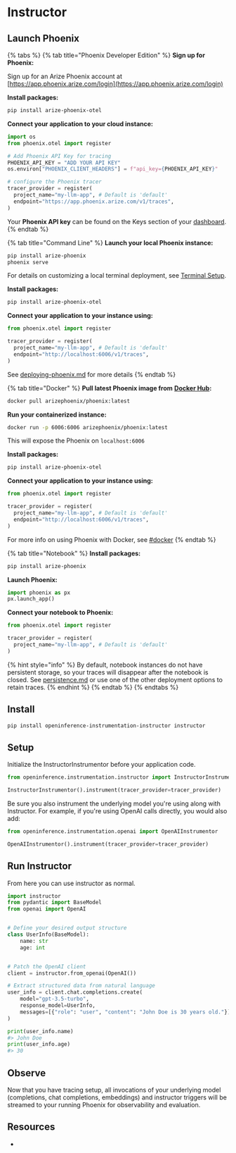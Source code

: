 # Instructor

## Launch Phoenix

{% tabs %}
{% tab title="Phoenix Developer Edition" %}
**Sign up for Phoenix:**

Sign up for an Arize Phoenix account at [https://app.phoenix.arize.com/login](https://app.phoenix.arize.com/login)

**Install packages:**

```bash
pip install arize-phoenix-otel
```

**Connect your application to your cloud instance:**

```python
import os
from phoenix.otel import register

# Add Phoenix API Key for tracing
PHOENIX_API_KEY = "ADD YOUR API KEY"
os.environ["PHOENIX_CLIENT_HEADERS"] = f"api_key={PHOENIX_API_KEY}"

# configure the Phoenix tracer
tracer_provider = register(
  project_name="my-llm-app", # Default is 'default'
  endpoint="https://app.phoenix.arize.com/v1/traces",
)
```

Your **Phoenix API key** can be found on the Keys section of your [dashboard](https://app.phoenix.arize.com).
{% endtab %}

{% tab title="Command Line" %}
**Launch your local Phoenix instance:**

```bash
pip install arize-phoenix
phoenix serve
```

For details on customizing a local terminal deployment, see [Terminal Setup](https://docs.arize.com/phoenix/setup/environments#terminal).

**Install packages:**

```bash
pip install arize-phoenix-otel
```

**Connect your application to your instance using:**

```python
from phoenix.otel import register

tracer_provider = register(
  project_name="my-llm-app", # Default is 'default'
  endpoint="http://localhost:6006/v1/traces",
)
```

See [deploying-phoenix.md](../../deployment/deploying-phoenix.md "mention") for more details
{% endtab %}

{% tab title="Docker" %}
**Pull latest Phoenix image from** [**Docker Hub**](https://hub.docker.com/r/arizephoenix/phoenix)**:**

```bash
docker pull arizephoenix/phoenix:latest
```

**Run your containerized instance:**

```bash
docker run -p 6006:6006 arizephoenix/phoenix:latest
```

This will expose the Phoenix on `localhost:6006`

**Install packages:**

```bash
pip install arize-phoenix-otel
```

**Connect your application to your instance using:**

```python
from phoenix.otel import register

tracer_provider = register(
  project_name="my-llm-app", # Default is 'default'
  endpoint="http://localhost:6006/v1/traces",
)
```

For more info on using Phoenix with Docker, see [#docker](instructor.md#docker "mention")
{% endtab %}

{% tab title="Notebook" %}
**Install packages:**

```bash
pip install arize-phoenix
```

**Launch Phoenix:**

```python
import phoenix as px
px.launch_app()
```

**Connect your notebook to Phoenix:**

```python
from phoenix.otel import register

tracer_provider = register(
  project_name="my-llm-app", # Default is 'default'
)
```

{% hint style="info" %}
By default, notebook instances do not have persistent storage, so your traces will disappear after the notebook is closed. See [persistence.md](../../deployment/persistence.md "mention") or use one of the other deployment options to retain traces.
{% endhint %}
{% endtab %}
{% endtabs %}

## Install

```bash
pip install openinference-instrumentation-instructor instructor
```

## Setup

Initialize the InstructorInstrumentor before your application code.

```python
from openinference.instrumentation.instructor import InstructorInstrumentor

InstructorInstrumentor().instrument(tracer_provider=tracer_provider)
```

Be sure you also instrument the underlying model you're using along with Instructor. For example, if you're using OpenAI calls directly, you would also add:

```python
from openinference.instrumentation.openai import OpenAIInstrumentor

OpenAIInstrumentor().instrument(tracer_provider=tracer_provider)
```

## Run Instructor

From here you can use instructor as normal.

```python
import instructor
from pydantic import BaseModel
from openai import OpenAI


# Define your desired output structure
class UserInfo(BaseModel):
    name: str
    age: int


# Patch the OpenAI client
client = instructor.from_openai(OpenAI())

# Extract structured data from natural language
user_info = client.chat.completions.create(
    model="gpt-3.5-turbo",
    response_model=UserInfo,
    messages=[{"role": "user", "content": "John Doe is 30 years old."}],
)

print(user_info.name)
#> John Doe
print(user_info.age)
#> 30
```

## Observe

Now that you have tracing setup, all invocations of your underlying model (completions, chat completions, embeddings) and instructor triggers will be streamed to your running Phoenix for observability and evaluation.

## Resources

*

